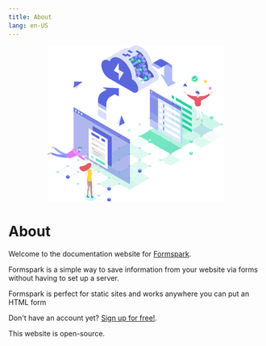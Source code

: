 ```yaml
---
title: About
lang: en-US
---
```


<div style="max-width: 350px; margin-left: auto; margin-right: auto;">
    <img src="./.vuepress/public/illustration.svg" style="max-width: 350px;">
</div>

# About

Welcome to the documentation website for [Formspark](https://formspark.io?ref=documentation).

Formspark is a simple way to save information from your website via forms without having to set up a server.

Formspark is perfect for static sites and works anywhere you can put an HTML form

Don't have an account yet? [Sign up for free!](https://dashboard.formspark.io).

This website is open-source.
